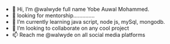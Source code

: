 - 👋 Hi, I’m @walwyde full name Yobe Auwal Mohammed.
- 👀 looking for mentorship..............
- 🌱 I’m currently learning java script, node js, mySql, mongodb.
- 💞️ I’m looking to collaborate on any cool project
- 📫 Reach me @walwyde on all social media platforms

